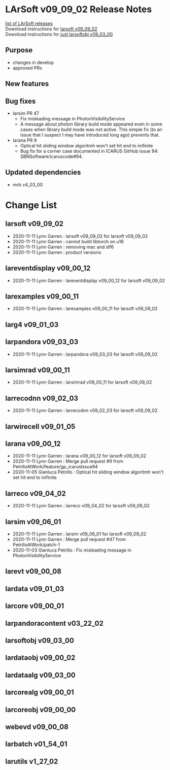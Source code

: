 # LArSoft v09_09_02 Release Notes



[list of LArSoft releases](LArSoft_release_list)  
Download instructions for [larsoft v09_09_02](https://scisoft.fnal.gov/scisoft/bundles/larsoft/v09_09_02/larsoft-v09_09_02.html)  
Download instructions for [just larsoftobj v09_03_00](https://scisoft.fnal.gov/scisoft/bundles/larsoftobj/v09_03_00/larsoftobj-v09_03_00.html)

## Purpose

-   changes in develop
-   approved PRs

## New features

## Bug fixes

-   larsim PR 47
    -   Fix misleading message in PhotonVisibilityService
    -   A message about photon library build mode appeared even in some cases when library build mode was not active. This simple fix (to an issue that I suspect I may have introduced long ago) prevents that.
-   larana PR 9
    -   Optical hit sliding window algoritmh won't set hit end to inifinite
    -   Bug fix for a corner case documented in ICARUS GitHub issue 94: SBNSoftware/icaruscode#94.

## Updated dependencies

-   mrb v4_03_00

# Change List

## larsoft v09_09_02

-   2020-11-11 Lynn Garren : larsoft v09_09_02 for larsoft v09_09_02
-   2020-11-11 Lynn Garren : cannot build libtorch on u18
-   2020-11-11 Lynn Garren : removing mac and slf6
-   2020-11-11 Lynn Garren : product versions

## lareventdisplay v09_00_12

-   2020-11-11 Lynn Garren : lareventdisplay v09_00_12 for larsoft v09_09_02

## larexamples v09_00_11

-   2020-11-11 Lynn Garren : larexamples v09_00_11 for larsoft v09_09_02

## larg4 v09_01_03

## larpandora v09_03_03

-   2020-11-11 Lynn Garren : larpandora v09_03_03 for larsoft v09_09_02

## larsimrad v09_00_11

-   2020-11-11 Lynn Garren : larsimrad v09_00_11 for larsoft v09_09_02

## larrecodnn v09_02_03

-   2020-11-11 Lynn Garren : larrecodnn v09_02_03 for larsoft v09_09_02

## larwirecell v09_01_05

## larana v09_00_12

-   2020-11-11 Lynn Garren : larana v09_00_12 for larsoft v09_09_02
-   2020-11-11 Lynn Garren : Merge pull request \#9 from PetrilloAtWork/feature/gp_icarusIssue94
-   2020-11-05 Gianluca Petrillo : Optical hit sliding window algoritmh won't set hit end to inifinite

## larreco v09_04_02

-   2020-11-11 Lynn Garren : larreco v09_04_02 for larsoft v09_09_02

## larsim v09_06_01

-   2020-11-11 Lynn Garren : larsim v09_06_01 for larsoft v09_09_02
-   2020-11-11 Lynn Garren : Merge pull request \#47 from PetrilloAtWork/patch-1
-   2020-11-03 Gianluca Petrillo : Fix misleading message in PhotonVisibilityService

## larevt v09_00_08

## lardata v09_01_03

## larcore v09_00_01

## larpandoracontent v03_22_02

## larsoftobj v09_03_00

## lardataobj v09_00_02

## lardataalg v09_03_00

## larcorealg v09_00_01

## larcoreobj v09_00_00

## webevd v09_00_08

## larbatch v01_54_01

## larutils v1_27_02
